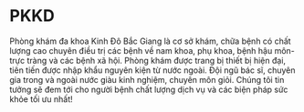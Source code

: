 # PKKD
Phòng khám đa khoa Kinh Đô Bắc Giang là cơ sở khám, chữa bệnh có chất lượng cao chuyên điều trị các bệnh về nam khoa, phụ khoa, bệnh hậu môn-trực tràng và các bệnh xã hội. Phòng khám được trang bị thiết bị hiện đại, tiên tiến được nhập khẩu nguyên kiện từ nước ngoài. Đội ngũ bác sĩ, chuyên gia trong và ngoài nước giàu kinh nghiệm, chuyên môn giỏi. Chúng tôi tin tưởng sẽ đem tới cho người bệnh chất lượng dịch vụ và các biện pháp sức khỏe tối ưu nhất!

